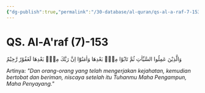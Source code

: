 ```yaml
---
{"dg-publish":true,"permalink":"/30-database/al-quran/qs-al-a-raf-7-153/"}
---
```



# QS. Al-A'raf (7)-153
وَالَّذِيْنَ عَمِلُوا السَّيِّاٰتِ ثُمَّ تَابُوْا مِنْۢ بَعْدِهَا وَاٰمَنُوْٓا اِنَّ رَبَّكَ مِنْۢ بَعْدِهَا لَغَفُوْرٌ رَّحِيْمٌ

Artinya: *"Dan orang-orang yang telah mengerjakan kejahatan, kemudian bertobat dan beriman, niscaya setelah itu Tuhanmu Maha Pengampun, Maha Penyayang."*
